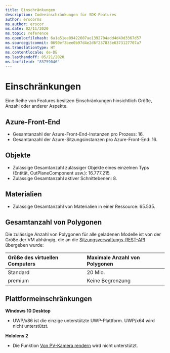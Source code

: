 ```yaml
---
title: Einschränkungen
description: Codeeinschränkungen für SDK-Features
author: erscorms
ms.author: erscor
ms.date: 02/11/2020
ms.topic: reference
ms.openlocfilehash: 6a1a51ee09422607ae1392704add4d49d3367d57
ms.sourcegitcommit: 0690ef3bee0b97d4e2d6f237833e6373127707a7
ms.translationtype: HT
ms.contentlocale: de-DE
ms.lasthandoff: 05/21/2020
ms.locfileid: "83759046"
---
```

# <a name="limitations"></a>Einschränkungen

Eine Reihe von Features besitzen Einschränkungen hinsichtlich Größe, Anzahl oder anderer Aspekte.

## <a name="azure-frontend"></a>Azure-Front-End

* Gesamtanzahl der Azure-Front-End-Instanzen pro Prozess: 16.
* Gesamtanzahl der Azure-Sitzungsinstanzen pro Azure-Front-End: 16.

## <a name="objects"></a>Objekte

* Zulässige Gesamtanzahl zulässiger Objekte eines einzelnen Typs (Entität, CutPlaneComponent usw.): 16.777.215.
* Zulässige Gesamtanzahl aktiver Schnittebenen: 8.

## <a name="materials"></a>Materialien

* Zulässige Gesamtanzahl von Materialien in einer Ressource: 65.535.

## <a name="overall-number-of-polygons"></a>Gesamtanzahl von Polygonen

Die zulässige Anzahl von Polygonen für alle geladenen Modelle ist von der Größe der VM abhängig, die an die [Sitzungsverwaltungs-REST-API](../how-tos/session-rest-api.md#create-a-session) übergeben wurde:

| Größe des virtuellen Computers | Maximale Anzahl von Polygonen |
|:--------|:------------------|
|Standard| 20 Mio. |
|premium| Keine Begrenzung |


## <a name="platform-limitations"></a>Plattformeinschränkungen

**Windows 10 Desktop**

* UWP/x86 ist die einzige unterstützte UWP-Plattform. UWP/x64 wird nicht unterstützt.

**Hololens 2**

* Die Funktion [Von PV-Kamera rendern](https://docs.microsoft.com/windows/mixed-reality/mixed-reality-capture-for-developers#render-from-the-pv-camera-opt-in) wird nicht unterstützt.
